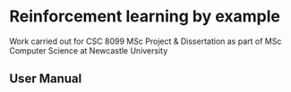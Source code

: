 # Reinforcement learning by example

Work carried out for CSC 8099 MSc Project & Dissertation as part of MSc Computer Science at Newcastle University


## User Manual

